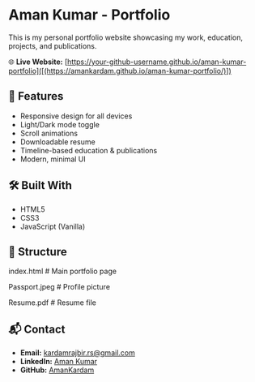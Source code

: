 # Aman Kumar - Portfolio

This is my personal portfolio website showcasing my work, education, projects, and publications.

🌐 **Live Website:** [https://your-github-username.github.io/aman-kumar-portfolio]([(https://amankardam.github.io/aman-kumar-portfolio/)])

## 🚀 Features
- Responsive design for all devices
- Light/Dark mode toggle
- Scroll animations
- Downloadable resume
- Timeline-based education & publications
- Modern, minimal UI

## 🛠 Built With
- HTML5
- CSS3
- JavaScript (Vanilla)

## 📂 Structure
index.html # Main portfolio page

Passport.jpeg # Profile picture

Resume.pdf # Resume file


## 📬 Contact
- **Email:** [kardamrajbir.rs@gmail.com](mailto:kardamrajbir.rs@gmail.com)
- **LinkedIn:** [Aman Kumar](https://www.linkedin.com/in/aman-kardam/)
- **GitHub:** [AmanKardam](https://github.com/AmanKardam)
